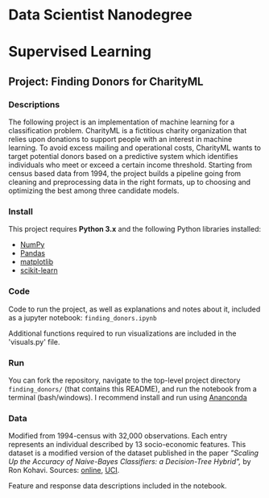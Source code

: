 # Data Scientist Nanodegree
# Supervised Learning
## Project: Finding Donors for CharityML

### Descriptions

The following project is an  implementation of machine learning for a classification
problem. CharityML is a fictitious charity organization that relies upon donations to support people with an interest in machine learning. To avoid excess mailing and operational costs, CharityML wants to target potential donors based on a predictive system which identifies individuals who meet or exceed a certain income threshold. Starting from census based data from 1994, the project builds a pipeline going from cleaning and preprocessing data in the right formats, up to choosing and optimizing the best among three candidate models.

### Install

This project requires **Python 3.x** and the following Python libraries installed:

- [NumPy](http://www.numpy.org/)
- [Pandas](http://pandas.pydata.org)
- [matplotlib](http://matplotlib.org/)
- [scikit-learn](http://scikit-learn.org/stable/)


### Code

Code to run the project, as well as explanations and notes about it, included
as a jupyter notebook: `finding_donors.ipynb`

Additional functions required to run visualizations are included in the
'visuals.py' file.


### Run
You can fork the repository, navigate to the top-level project directory
`finding_donors/` (that contains this README), and run the notebook from a
terminal (bash/windows).
I recommend install and run using [Ananconda](https://www.anaconda.com/)
### Data

Modified from 1994-census with 32,000 observations. Each entry represents
an individual described by 13 socio-economic features. This dataset is a
modified version of the dataset published in the paper
*"Scaling Up the Accuracy of Naive-Bayes Classifiers: a Decision-Tree Hybrid",*
by Ron Kohavi.
Sources:
[online](https://www.aaai.org/Papers/KDD/1996/KDD96-033.pdf),
[UCI](https://archive.ics.uci.edu/ml/datasets/Census+Income).

Feature and response data descriptions included in the notebook.
